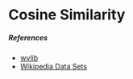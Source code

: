 # Cosine Similarity

#####  References
- [wvlib](https://github.com/spyysalo/wvlib)
- [Wikipedia Data Sets](http://www.cs.pomona.edu/~dkauchak/simplification/)

